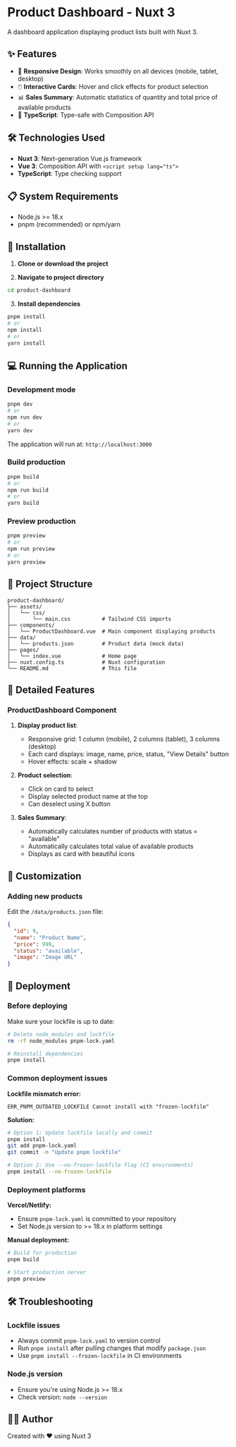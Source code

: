 # Product Dashboard - Nuxt 3

A dashboard application displaying product lists built with Nuxt 3.

## ✨ Features

- 📱 **Responsive Design**: Works smoothly on all devices (mobile, tablet, desktop)
- 🖱️ **Interactive Cards**: Hover and click effects for product selection
- 📊 **Sales Summary**: Automatic statistics of quantity and total price of available products
- 🎯 **TypeScript**: Type-safe with Composition API

## 🛠️ Technologies Used

- **Nuxt 3**: Next-generation Vue.js framework
- **Vue 3**: Composition API with `<script setup lang="ts">`
- **TypeScript**: Type checking support

## 📋 System Requirements

- Node.js >= 18.x
- pnpm (recommended) or npm/yarn

## 🚀 Installation

1. **Clone or download the project**

2. **Navigate to project directory**

```bash
cd product-dashboard
```

3. **Install dependencies**

```bash
pnpm install
# or
npm install
# or
yarn install
```

## 💻 Running the Application

### Development mode

```bash
pnpm dev
# or
npm run dev
# or
yarn dev
```

The application will run at: `http://localhost:3000`

### Build production

```bash
pnpm build
# or
npm run build
# or
yarn build
```

### Preview production

```bash
pnpm preview
# or
npm run preview
# or
yarn preview
```

## 📂 Project Structure

```
product-dashboard/
├── assets/
│   └── css/
│       └── main.css          # Tailwind CSS imports
├── components/
│   └── ProductDashboard.vue  # Main component displaying products
├── data/
│   └── products.json         # Product data (mock data)
├── pages/
│   └── index.vue             # Home page
├── nuxt.config.ts            # Nuxt configuration
└── README.md                 # This file
```

## 🎯 Detailed Features

### ProductDashboard Component

1. **Display product list**:

   - Responsive grid: 1 column (mobile), 2 columns (tablet), 3 columns (desktop)
   - Each card displays: image, name, price, status, "View Details" button
   - Hover effects: scale + shadow

2. **Product selection**:

   - Click on card to select
   - Display selected product name at the top
   - Can deselect using X button

3. **Sales Summary**:
   - Automatically calculates number of products with status = "available"
   - Automatically calculates total value of available products
   - Displays as card with beautiful icons

## 🎨 Customization

### Adding new products

Edit the `/data/products.json` file:

```json
{
  "id": 9,
  "name": "Product Name",
  "price": 999,
  "status": "available",
  "image": "Image URL"
}
```

## 🚀 Deployment

### Before deploying

Make sure your lockfile is up to date:

```bash
# Delete node_modules and lockfile
rm -rf node_modules pnpm-lock.yaml

# Reinstall dependencies
pnpm install
```

### Common deployment issues

**Lockfile mismatch error:**

```
ERR_PNPM_OUTDATED_LOCKFILE Cannot install with "frozen-lockfile"
```

**Solution:**

```bash
# Option 1: Update lockfile locally and commit
pnpm install
git add pnpm-lock.yaml
git commit -m "Update pnpm lockfile"

# Option 2: Use --no-frozen-lockfile flag (CI environments)
pnpm install --no-frozen-lockfile
```

### Deployment platforms

**Vercel/Netlify:**

- Ensure `pnpm-lock.yaml` is committed to your repository
- Set Node.js version to >= 18.x in platform settings

**Manual deployment:**

```bash
# Build for production
pnpm build

# Start production server
pnpm preview
```

## 🛠️ Troubleshooting

### Lockfile issues

- Always commit `pnpm-lock.yaml` to version control
- Run `pnpm install` after pulling changes that modify `package.json`
- Use `pnpm install --frozen-lockfile` in CI environments

### Node.js version

- Ensure you're using Node.js >= 18.x
- Check version: `node --version`

## 👨‍💻 Author

Created with ❤️ using Nuxt 3
